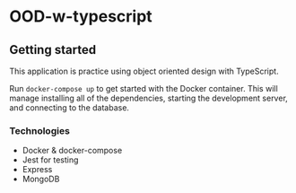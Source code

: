# OOD-w-typescript

## Getting started

This application is practice using object oriented design with TypeScript.

Run `docker-compose up` to get started with the Docker container. This will manage installing all of the dependencies, starting the development server, and connecting to the database.

### Technologies

- Docker & docker-compose
- Jest for testing
- Express
- MongoDB
